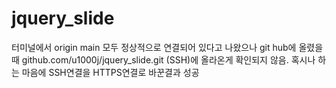 # jquery_slide

터미널에서 origin main 모두 정상적으로 연결되어 있다고 나왔으나
git hub에 올렸을 때 github.com/u1000j/jquery_slide.git (SSH)에 올라온게 확인되지 않음.
혹시나 하는 마음에 SSH연결을 HTTPS연결로 바꾼결과 성공
